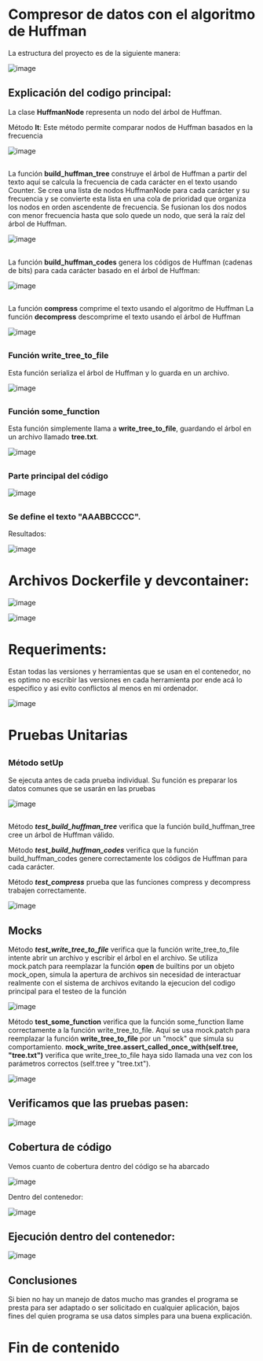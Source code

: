# Compresor de datos con el algoritmo de Huffman

La estructura del proyecto es de la siguiente manera:

![image](https://github.com/user-attachments/assets/326774cb-a0d8-4961-953b-b8ee7f4d9071)

## Explicación del codigo principal:
La clase **HuffmanNode** representa un nodo del árbol de Huffman.

Método __lt__: Este método permite comparar nodos de Huffman basados en la frecuencia

![image](https://github.com/user-attachments/assets/6c7d8f6e-a593-4fd5-88db-2f333510436d)

## 
La función **build_huffman_tree** construye el árbol de Huffman a partir del texto aquí se calcula la frecuencia de cada carácter en el texto usando Counter.
Se crea una lista de nodos HuffmanNode para cada carácter y su frecuencia y se convierte esta lista en una cola de prioridad que organiza los nodos en orden ascendente de frecuencia.
Se fusionan los dos nodos con menor frecuencia hasta que solo quede un nodo, que será la raíz del árbol de Huffman.

![image](https://github.com/user-attachments/assets/c484d2c8-2342-4433-95a1-b58e08e7281d)


##
La función **build_huffman_codes** genera los códigos de Huffman (cadenas de bits) para cada carácter basado en el árbol de Huffman:

![image](https://github.com/user-attachments/assets/5009f02e-560d-45e9-87b5-61ea4cba5729)

##
La función **compress** comprime el texto usando el algoritmo de Huffman
La función **decompress** descomprime el texto usando el árbol de Huffman

![image](https://github.com/user-attachments/assets/9b13cb5d-8c08-4b6d-a2cf-1fc658f545f0)

## 
### Función write_tree_to_file
Esta función serializa el árbol de Huffman y lo guarda en un archivo.

![image](https://github.com/user-attachments/assets/bf693b2a-e91b-40e4-a893-17c54c3704ec)

##
### Función some_function
Esta función simplemente llama a **write_tree_to_file**, guardando el árbol en un archivo llamado **tree.txt**.

![image](https://github.com/user-attachments/assets/7396b807-e7f0-49ba-aed6-e0d6a8eb5855)

##
### Parte principal del código

![image](https://github.com/user-attachments/assets/f1b6e0ce-2b8d-486b-a4ef-ac48bcd31392)


##
### Se define el texto "AAABBCCCC". 
Resultados:

![image](https://github.com/user-attachments/assets/559956d8-b6cf-4799-8ed0-d00a05101d3c)

##
# Archivos Dockerfile y devcontainer:

![image](https://github.com/user-attachments/assets/57dc8282-cd11-4c3d-8f4c-05cdea90bffa)

![image](https://github.com/user-attachments/assets/4ed8b488-b200-4d74-9373-69e93e799cff)

## 
# Requeriments:
Estan todas las versiones y herramientas que se usan en el contenedor, no es optimo no escribir las versiones en cada herramienta por ende acá lo especifico y asi evito conflictos al menos en mi ordenador.

![image](https://github.com/user-attachments/assets/6db81095-fea9-447e-8f3a-2d221c68d9ab)

##
# Pruebas Unitarias
##
### Método setUp
Se ejecuta antes de cada prueba individual. 
Su función es preparar los datos comunes que se usarán en las pruebas

![image](https://github.com/user-attachments/assets/1fcdc27b-1c9e-4588-b99d-87a51be21e8e)

##
Método ***test_build_huffman_tree***  verifica que la función build_huffman_tree cree un árbol de Huffman válido.

Método ***test_build_huffman_codes*** verifica que la función build_huffman_codes genere correctamente los códigos de Huffman para cada carácter.

Método ***test_compress*** prueba que las funciones compress y decompress trabajen correctamente.

![image](https://github.com/user-attachments/assets/929c1ff6-d55e-4b6d-b928-5d25feb7686d)

##

## Mocks

Método ***test_write_tree_to_file*** verifica que la función write_tree_to_file intente abrir un archivo y escribir el árbol en el archivo.
Se utiliza mock.patch para reemplazar la función **open** de builtins por un objeto mock_open, simula la apertura de archivos sin necesidad de interactuar realmente con el sistema de archivos  evitando la ejecucion del codigo
principal para el testeo de la función

![image](https://github.com/user-attachments/assets/a1191c87-5a75-4fec-a69e-21f410adaf71)

Método **test_some_function** verifica que la función some_function llame correctamente a la función write_tree_to_file.
Aquí se usa mock.patch para reemplazar la función **write_tree_to_file** por un "mock" que simula su comportamiento.
**mock_write_tree.assert_called_once_with(self.tree, "tree.txt")** verifica que write_tree_to_file haya sido llamada una vez con los parámetros correctos (self.tree y "tree.txt").

![image](https://github.com/user-attachments/assets/7c837fe3-597f-4882-9817-e985e12e8638)

## Verificamos que las pruebas pasen:

![image](https://github.com/user-attachments/assets/9884d11b-b99a-403f-b908-68eae9b67ef1)


## Cobertura de código 

Vemos cuanto de cobertura dentro del código se ha abarcado

![image](https://github.com/user-attachments/assets/9cfb130b-b919-4eb0-b012-ae13c9f40d5a)

Dentro del contenedor:

![image](https://github.com/user-attachments/assets/9b5ea2d5-9c36-4e09-968c-61be5a1b7d49)

## Ejecución dentro del contenedor:

![image](https://github.com/user-attachments/assets/25e1ccd8-aac8-4527-ad2c-dcba5a968ba0)

## Conclusiones 
Si bien no hay un manejo de datos mucho mas grandes el programa se presta para ser adaptado o ser solicitado en cualquier aplicación, bajos fines del quien programa se usa datos simples para una buena explicación.

##
##
##
# Fin de contenido


